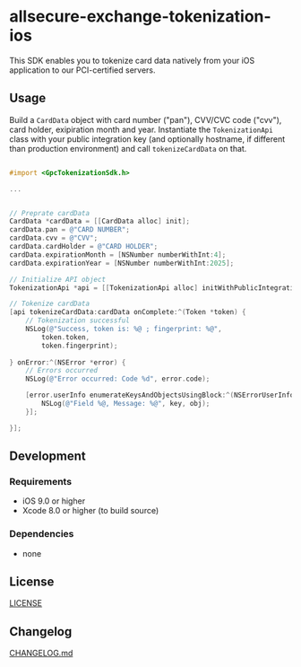 # allsecure-exchange-tokenization-ios

This SDK enables you to tokenize card data natively from your iOS application to our PCI-certified servers.

## Usage

Build a `CardData` object with card number ("pan"), CVV/CVC code ("cvv"), card holder, exipiration month and year.
Instantiate the `TokenizationApi` class with your public integration key (and optionally hostname, if different than production environment) and call
`tokenizeCardData` on that.

```objective-c

#import <GpcTokenizationSdk.h>

...


// Preprate cardData
CardData *cardData = [[CardData alloc] init];
cardData.pan = @"CARD NUMBER";
cardData.cvv = @"CVV";
cardData.cardHolder = @"CARD HOLDER";
cardData.expirationMonth = [NSNumber numberWithInt:4];
cardData.expirationYear = [NSNumber numberWithInt:2025];

// Initialize API object
TokenizationApi *api = [[TokenizationApi alloc] initWithPublicIntegrationKey:@"PUBLIC_INTEGRATION_KEY"];

// Tokenize cardData
[api tokenizeCardData:cardData onComplete:^(Token *token) {
	// Tokenization successful
    NSLog(@"Success, token is: %@ ; fingerprint: %@", 
		token.token, 
		token.fingerprint);
    
} onError:^(NSError *error) {
	// Errors occurred
    NSLog(@"Error occurred: Code %d", error.code);

    [error.userInfo enumerateKeysAndObjectsUsingBlock:^(NSErrorUserInfoKey  _Nonnull key, id  _Nonnull obj, BOOL * _Nonnull stop) {
        NSLog(@"Field %@, Message: %@", key, obj);
    }];

}];


```


## Development

### Requirements
- iOS 9.0 or higher
- Xcode 8.0 or higher (to build source)

### Dependencies
- none

## License

[LICENSE](LICENSE)

## Changelog

[CHANGELOG.md](CHANGELOG.md)
